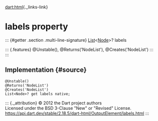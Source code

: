 [dart:html](../../dart-html/dart-html-library){._links-link}

labels property
===============

::: {#getter .section .multi-line-signature}
[List](../../dart-core/list-class)\<[Node](../node-class)\>? labels

::: {.features}
\@Unstable(), \@Returns(\'NodeList\'), \@Creates(\'NodeList\')
:::
:::

Implementation {#source}
--------------

``` {.language-dart data-language="dart"}
@Unstable()
@Returns('NodeList')
@Creates('NodeList')
List<Node>? get labels native;
```

::: {._attribution}
© 2012 the Dart project authors\
Licensed under the BSD 3-Clause \"New\" or \"Revised\" License.\
<https://api.dart.dev/stable/2.18.5/dart-html/OutputElement/labels.html>
:::
